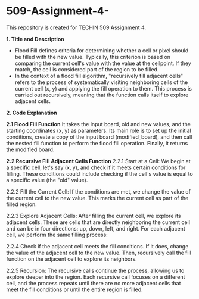 # 509-Assignment-4-
This repository is created for TECHIN 509 Assignment 4.

**1. Title and Description**
- Flood Fill defines criteria for determining whether a cell or pixel should be filled with the new value. Typically, this criterion is based on comparing the current cell's value with the value at the cellpoint. If they match, the cell is considered part of the region to be filled.
- In the context of a flood fill algorithm, "recursively fill adjacent cells" refers to the process of systematically visiting neighboring cells of the current cell (x, y) and applying the fill operation to them. This process is carried out recursively, meaning that the function calls itself to explore adjacent cells.
  
**2. Code Explanation**

**2.1 Flood Fill Function**
It takes the input board, old and new values, and the starting coordinates (x, y) as parameters. Its main role is to set up the initial conditions, create a copy of the input board (modified_board), and then call the nested fill function to perform the flood fill operation. Finally, it returns the modified board.

**2.2 Recursive Fill Adjacent Cells Function**
2.2.1 Start at a Cell: We begin at a specific cell, let's say (x, y), and check if it meets certain conditions for filling. These conditions could include checking if the cell's value is equal to a specific value (the "old" value).

2.2.2 Fill the Current Cell: If the conditions are met, we change the value of the current cell to the new value. This marks the current cell as part of the filled region.

2.2.3 Explore Adjacent Cells: After filling the current cell, we explore its adjacent cells. These are cells that are directly neighboring the current cell and can be in four directions: up, down, left, and right. For each adjacent cell, we perform the same filling process:

2.2.4 Check if the adjacent cell meets the fill conditions.
If it does, change the value of the adjacent cell to the new value.
Then, recursively call the fill function on the adjacent cell to explore its neighbors.

2.2.5 Recursion: The recursive calls continue the process, allowing us to explore deeper into the region. Each recursive call focuses on a different cell, and the process repeats until there are no more adjacent cells that meet the fill conditions or until the entire region is filled.
  

